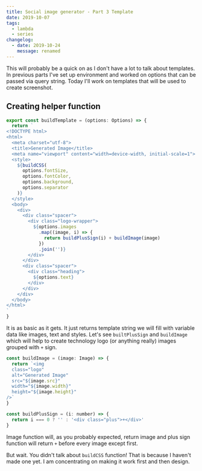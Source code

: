 ```yaml
---
title: Social image generator - Part 3 Template
date: 2019-10-07
tags:
  - lambda
  - series
changelog:
  - date: 2019-10-24
    message: renamed
---
```


This will probably be a quick on as I don't have a lot to talk about templates. In previous parts I've set up environment and worked on options that can be passed via query string. Today I'll work on templates that will be used to create screenshot.

## Creating helper function

```js
export const buildTemplate = (options: Options) => {
  return `
<!DOCTYPE html>
<html>
  <meta charset="utf-8">
  <title>Generated Image</title>
  <meta name="viewport" content="width=device-width, initial-scale=1">
  <style>
    ${buildCSS(
      options.fontSize,
      options.fontColor,
      options.background,
      options.separator
    )}
  </style>
  <body>
    <div>
      <div class="spacer">
        <div class="logo-wrapper">
          ${options.images
            .map((image, i) => {
              return buildPlusSign(i) + buildImage(image)
            })
            .join('')}
        </div>
      </div>
      <div class="spacer">
        <div class="heading">
          ${options.text}
        </div>
      </div>
    </div>
  </body>
</html>
`
}
```

It is as basic as it gets. It just returns template string we will fill with variable data like images, text and styles. Let's see `builtPlusSign` and `buildImage` which will help to create technology logo (or anything really) images grouped with `+` sign.

```js
const buildImage = (image: Image) => {
  return `<img
  class="logo"
  alt="Generated Image"
  src="${image.src}"
  width="${image.width}"
  height="${image.height}"
/>`
}

const buildPlusSign = (i: number) => {
  return i === 0 ? '' : '<div class="plus">+</div>'
}
```

Image function will, as you probably expected, return image and plus sign function will return `+` before every image except first.

But wait. You didn't talk about `buildCSS` function! That is because I haven't made one yet. I am concentrating on making it work first and then design.
